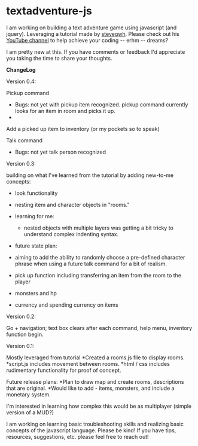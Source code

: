 # textadventure-js

I am working on building a text adventure game using javascript (and jquery). Leveraging a tutorial made by <a href="https://github.com/stevegwh">stevegwh</a>. Please check out his <a href="https://www.youtube.com/channel/UCXHPLNOp6DXvkoQMSazj8Pg">YouTube channel</a> to help achieve your coding -- erhm -- dreams? 

I am pretty new at this. If you have comments or feedback I'd appreciate you taking the time to share your thoughts. 

**ChangeLog**

Version 0.4:

Pickup command
- Bugs: not yet with pickup item recognized. pickup command currently looks for an item in room and picks it up. 
- 
Add a picked up item to inventory (or my pockets so to speak)

Talk command 
- Bugs: not yet talk person recognized 



Version 0.3:

building on what I've learned from the tutorial by adding new-to-me concepts:
 - look functionality
 - nesting item and character objects in "rooms." 

- learning for me:
   - nested objects with multiple layers was getting a bit tricky to understand complex indenting syntax.
   
- future state plan: 
 - aiming to add the ability to randomly choose a pre-defined character phrase when using a future talk command for a bit of realism. 
 - pick up function including transferring an item from the room to the player
 - monsters and hp
 - currency and spending currency on items


Version 0.2: 

Go + navigation; text box clears after each command, help menu, inventory function begin. 


Version 0.1:

Mostly leveraged from tutorial
  *Created a rooms.js file to display rooms.
  *script.js includes movement between rooms. 
  *html / css includes rudimentary functionality for proof of concept. 

Future release plans: 
  *Plan to draw map and create rooms, descriptions that are original. 
  *Would like to add - items, monsters, and include a monetary system.
  
  I'm interested in learning how complex this would be as multiplayer (simple version of a MUD?)

I am working on learning basic troubleshooting skills and realizing basic concepts of the javascript language. Please be kind!  If you have tips, resources, suggestions, etc. please feel free to reach out! 


